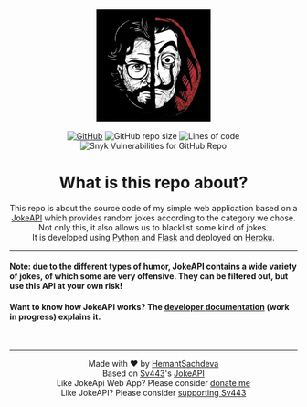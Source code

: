 <div align="center" style="text-align:center">

<img src="https://github.com/HemantSachdeva/JokeApi/blob/main/src/static/assets/bg.jpg" width=200/>

[![GitHub](https://img.shields.io/github/license/HemantSachdeva/JokeApi?style=plastic)](https://github.com/HemantSachdeva/JokeApi/blob/main/LICENSE.md)
![GitHub repo size](https://img.shields.io/github/repo-size/HemantSachdeva/JokeApi?style=plastic)
![Lines of code](https://img.shields.io/tokei/lines/GitHub/HemantSachdeva/JokeApi?style=plastic&label=lines%20of%20code)
![Snyk Vulnerabilities for GitHub Repo](https://img.shields.io/snyk/vulnerabilities/github/HemantSachdeva/JokeApi?style=plastic)

# What is this repo about?

This repo is about the source code of my simple web application based on a <a href="https://jokeapi.dev/#try-it">JokeAPI</a> which provides random jokes according to the category we chose. Not only this, it also allows us to blacklist some kind of jokes.<br>
It is developed using <a href="https://python.org">Python </a> and <a href="https://flask.palletsprojects.com/en/2.0.x/">Flask</a> and deployed on <a href="https://heroku.com">Heroku</a>.

</div>

---

#### Note: due to the different types of humor, JokeAPI contains a wide variety of jokes, of which some are very offensive. They can be filtered out, but use this API at your own risk!

#### Want to know how JokeAPI works? The [developer documentation](https://github.com/Sv443/JokeAPI/tree/version/2.4.0/dev/docs/home.md#readme) (work in progress) explains it.

<br>

---

<div align="center" style="text-align:center">

Made with ❤️ by [HemantSachdeva](https://github.com/HemantSachdeva)<br>
Based on [Sv443](https://github.com/Sv443/JokeAPI)'s [JokeAPI](https://github.com/Sv443/JokeAPI)<br>
Like JokeApi Web App? Please consider [donate me](https://www.paypal.com/paypalme/IamHemantSachdeva)<br>
Like JokeAPI? Please consider [supporting Sv443](https://github.com/sponsors/Sv443)

</div>

